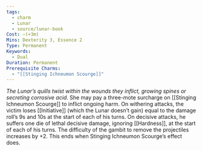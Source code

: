 ```yaml
---
tags:
  - charm
  - Lunar
  - source/lunar-book
Cost: —(+3m)
Mins: Dexterity 3, Essence 2
Type: Permanent
Keywords:
  - Dual
Duration: Permanent
Prerequisite Charms:
  - "[[Stinging Ichneumon Scourge]]"
---
```

*The Lunar’s quills twist within the wounds they inflict, growing spines or secreting corrosive acid.*
She may pay a three-mote surcharge on [[Stinging Ichneumon Scourge]] to inflict ongoing harm. On withering attacks, the victim loses [[Initiative]] (which the Lunar doesn’t gain) equal to the damage roll’s 9s and 10s at the start of each of his turns. On decisive attacks, he suffers one die of lethal decisive damage, ignoring [[Hardness]], at the start of each of his turns. The difficulty of the gambit to remove the projectiles increases by +2. This ends when Stinging Ichneumon Scourge’s effect does.